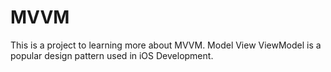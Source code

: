 # MVVM
This is a project to learning more about MVVM. Model View ViewModel is a popular design pattern used in iOS Development.
